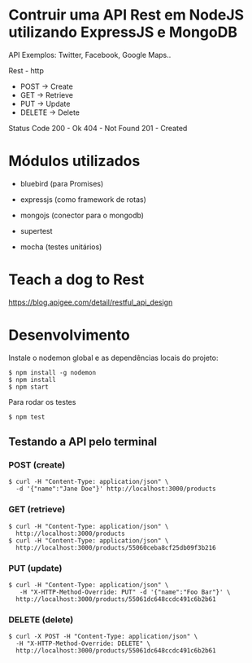# Contruir uma API Rest em NodeJS utilizando ExpressJS e MongoDB

API
Exemplos: Twitter, Facebook, Google Maps..

Rest - http
* POST -> Create
* GET -> Retrieve
* PUT -> Update
* DELETE -> Delete

Status Code
200 - Ok
404 - Not Found
201 - Created


# Módulos utilizados
* bluebird (para Promises)
* expressjs (como framework de rotas)
* mongojs (conector para o mongodb)

* supertest
* mocha (testes unitários)

# Teach a dog to Rest
https://blog.apigee.com/detail/restful_api_design



# Desenvolvimento

Instale o nodemon global e as dependências locais do projeto:

```
$ npm install -g nodemon
$ npm install
$ npm start
```

Para rodar os testes
```
$ npm test
```

## Testando a API pelo terminal

### POST (create)
```
$ curl -H "Content-Type: application/json" \
  -d '{"name":"Jane Doe"}' http://localhost:3000/products
```

### GET (retrieve)
```
$ curl -H "Content-Type: application/json" \
  http://localhost:3000/products
$ curl -H "Content-Type: application/json" \
  http://localhost:3000/products/55060ceba8cf25db09f3b216
```

### PUT (update)
```
$ curl -H "Content-Type: application/json" \
   -H "X-HTTP-Method-Override: PUT" -d '{"name":"Foo Bar"}' \
  http://localhost:3000/products/55061dc648ccdc491c6b2b61
```

### DELETE (delete)
```
$ curl -X POST -H "Content-Type: application/json" \
  -H "X-HTTP-Method-Override: DELETE" \
  http://localhost:3000/products/55061dc648ccdc491c6b2b61
```


